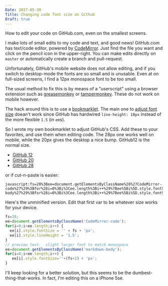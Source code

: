 ```yaml
---
Date: 2017-05-30
Title: Changing code font size on Github
Draft: true
---
```

How to edit your code on GitHub.com, even on the smallest screens.<!--more-->

I make lots of small edits to my code and text, and good news! GitHub.com has text/code editor, powered by [CodeMirror](http://codemirror.net). Just find the file you want and click on the pencil icon in the upper-right.  You can make edits directly on `master` or automatically create a branch and pull-request.

Unfortunately, GitHub's mobile website does not allow editing, and if you switch to desktop-mode the fonts are so small and is unusable. Even at on full-sized screens, I find a 12px monospace font to be too small.

The usual method to fix this is by means of a "userscript" using a browser extension such as [greasemonkey](https://addons.mozilla.org/en-US/firefox/addon/greasemonkey/) or [tampermonkey](http://tampermonkey.net).  These do not work on mobile however.

The hack around this is to use a [bookmarklet](https://en.wikipedia.org/wiki/Bookmarklet). The main one to [adjust font size](https://marcos.kirsch.mx/2012/04/29/font-size-bookmarklets/) doean't work since GitHub has hardwired `line-height: 18px` instead of the more flexible `1.5` (in `em`s).

So I wrote my own bookmarklet to adjust GitHub's CSS. Add these to your favorites, and use them when editing code. The 28px one works well on mobile, while the 20px gives the desktop a nice bump.  GitHub12 is the normal size.

- [GitHub 12](javascript:fs=12%3Bee=document.getElementsByClassName%28%27CodeMirror-code%27%29%3Bfor%28i=0%3Bi%3Cee.length%3Bi++%29%7Bee%5Bi%5D.style.fontSize=%27%27+fs+%27px%27%3Bee%5Bi%5D.style.lineHeight=%271.5%27%3B%7D%0Aee=document.getElementsByClassName%28%27markdown-body%27%29%3Bfor%28i=0%3Bi%3Cee.length%3Bi++%29%7Bee%5Bi%5D.style.fontSize=%27%27+%28fs+2%29+%27px%27%3B%7D)
- [GitHub 20](javascript:fs=20%3Bee=document.getElementsByClassName%28%27CodeMirror-code%27%29%3Bfor%28i=0%3Bi%3Cee.length%3Bi++%29%7Bee%5Bi%5D.style.fontSize=%27%27+fs+%27px%27%3Bee%5Bi%5D.style.lineHeight=%271.5%27%3B%7D%0Aee=document.getElementsByClassName%28%27markdown-body%27%29%3Bfor%28i=0%3Bi%3Cee.length%3Bi++%29%7Bee%5Bi%5D.style.fontSize=%27%27+%28fs+2%29+%27px%27%3B%7D)
- [GitHub 28](javascript:fs=28%3Bee=document.getElementsByClassName%28%27CodeMirror-code%27%29%3Bfor%28i=0%3Bi%3Cee.length%3Bi++%29%7Bee%5Bi%5D.style.fontSize=%27%27+fs+%27px%27%3Bee%5Bi%5D.style.lineHeight=%271.5%27%3B%7D%0Aee=document.getElementsByClassName%28%27markdown-body%27%29%3Bfor%28i=0%3Bi%3Cee.length%3Bi++%29%7Bee%5Bi%5D.style.fontSize=%27%27+%28fs+2%29+%27px%27%3B%7D)

or if cut-n-paste is easier:
```
javascript:fs=28%3Bee=document.getElementsByClassName%28%27CodeMirror-code%27%29%3Bfor%28i=0%3Bi%3Cee.length%3Bi++%29%7Bee%5Bi%5D.style.fontSize=%27%27+fs+%27px%27%3Bee%5Bi%5D.style.lineHeight=%271.5%27%3B%7D%0Aee=document.getElementsByClassName%28%27markdown-body%27%29%3Bfor%28i=0%3Bi%3Cee.length%3Bi++%29%7Bee%5Bi%5D.style.fontSize=%27%27+%28fs+2%29+%27px%27%3B%7D
```

Here's the unminified version. Edit that first var to be whatever size works for your device. 

```js
fs=28;
ee=document.getElementsByClassName('CodeMirror-code');
for(i=0;i<ee.length;i++) {
  ee[i].style.fontSize = '' + fs + 'px';
  ee[i].style.lineHeight = '1.5';
}
// preview text.  slight larger font to match monospace
ee=document.getElementsByClassName('markdown-body');
for(i=0;i<ee.length;i++) {
   ee[i].style.fontSize=''+(fs+2) + 'px';
}
```

I'll keep looking for a better solution, but this seems to be the dumbest-thing-that-works.  In fact, I'm editing this on a iPhone 5se.
